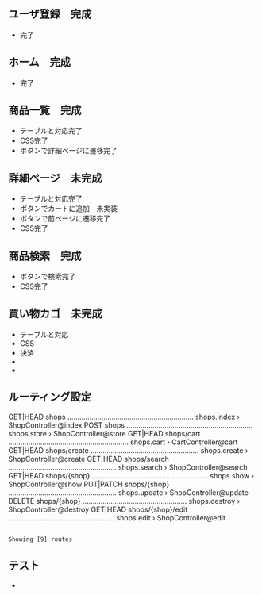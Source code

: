 ## ユーザ登録　完成
-   完了

## ホーム　完成
-   完了

## 商品一覧　完成
-   テーブルと対応完了
-   CSS完了
-   ボタンで詳細ページに遷移完了

## 詳細ページ　未完成
-   テーブルと対応完了
-   ボタンでカートに追加　未実装
-   ボタンで前ページに遷移完了
-   CSS完了

## 商品検索　完成
-   ボタンで検索完了
-   CSS完了

## 買い物カゴ　未完成
-   テーブルと対応
-   CSS
-   決済
-   
-    

## ルーティング設定
  GET|HEAD        shops ............................................................... shops.index › ShopController@index
  POST            shops ............................................................... shops.store › ShopController@store
  GET|HEAD        shops/cart ............................................................ shops.cart › CartController@cart
  GET|HEAD        shops/create ...................................................... shops.create › ShopController@create
  GET|HEAD        shops/search ...................................................... shops.search › ShopController@search
  GET|HEAD        shops/{shop} .......................................................... shops.show › ShopController@show
  PUT|PATCH       shops/{shop} ...................................................... shops.update › ShopController@update
  DELETE          shops/{shop} .................................................... shops.destroy › ShopController@destroy
  GET|HEAD        shops/{shop}/edit ..................................................... shops.edit › ShopController@edit

                                                                                        Showing [9] routes

## テスト
-   